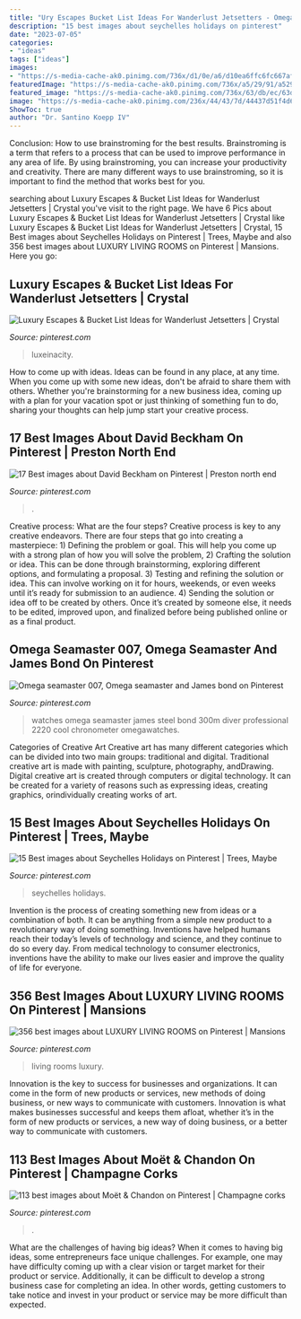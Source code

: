 ```yaml
---
title: "Ury Escapes Bucket List Ideas For Wanderlust Jetsetters - Omega Seamaster 007, Omega Seamaster And James Bond On Pinterest"
description: "15 best images about seychelles holidays on pinterest"
date: "2023-07-05"
categories:
- "ideas"
tags: ["ideas"]
images:
- "https://s-media-cache-ak0.pinimg.com/736x/d1/0e/a6/d10ea6ffc6fc667afd993b1cbba4e060.jpg"
featuredImage: "https://s-media-cache-ak0.pinimg.com/736x/a5/29/91/a52991a3db7efa1ebc8d91153ecfb734.jpg"
featured_image: "https://s-media-cache-ak0.pinimg.com/736x/63/db/ec/63dbec1c004890d3a8f9d95af3051937.jpg"
image: "https://s-media-cache-ak0.pinimg.com/236x/44/43/7d/44437d51f4d6873ebc06bd709a67f2cc.jpg"
ShowToc: true
author: "Dr. Santino Koepp IV"
---
```



Conclusion: How to use brainstroming for the best results.
Brainstroming is a term that refers to a process that can be used to improve performance in any area of life. By using brainstroming, you can increase your productivity and creativity. There are many different ways to use brainstroming, so it is important to find the method that works best for you.

	

		
searching about Luxury Escapes &amp; Bucket List Ideas for Wanderlust Jetsetters | Crystal you've visit to the right page. We have 6 Pics about Luxury Escapes &amp; Bucket List Ideas for Wanderlust Jetsetters | Crystal like Luxury Escapes &amp; Bucket List Ideas for Wanderlust Jetsetters | Crystal, 15 Best images about Seychelles Holidays on Pinterest | Trees, Maybe and also 356 best images about LUXURY LIVING ROOMS on Pinterest | Mansions. Here you go:
		
    
## Luxury Escapes &amp; Bucket List Ideas For Wanderlust Jetsetters | Crystal

<img loading=lazy src="https://i.pinimg.com/originals/de/cf/fc/decffcba18c9677d8178d89c117e15dd.jpg" onerror="this.onerror=null;this.src='https://tse4.mm.bing.net/th?id=OIP.vSEhmSjEPvoGkR86T8AgewHaJE&amp;pid=15.1';" alt="Luxury Escapes &amp; Bucket List Ideas for Wanderlust Jetsetters | Crystal">

_Source: pinterest.com_

>luxeinacity. 

	

How to come up with ideas.
Ideas can be found in any place, at any time. When you come up with some new ideas, don't be afraid to share them with others. Whether you're brainstorming for a new business idea, coming up with a plan for your vacation spot or just thinking of something fun to do, sharing your thoughts can help jump start your creative process.

    
## 17 Best Images About David Beckham On Pinterest | Preston North End

<img loading=lazy src="https://s-media-cache-ak0.pinimg.com/736x/a5/29/91/a52991a3db7efa1ebc8d91153ecfb734.jpg" onerror="this.onerror=null;this.src='https://tse1.mm.bing.net/th?id=OIP.aXf2DhOPhaldFoj4SHDUBgEsDS&amp;pid=15.1';" alt="17 Best images about David Beckham on Pinterest | Preston north end">

_Source: pinterest.com_

>. 

	

Creative process: What are the four steps?
Creative process is key to any creative endeavors. There are four steps that go into creating a masterpiece: 1) Defining the problem or goal. This will help you come up with a strong plan of how you will solve the problem, 2) Crafting the solution or idea. This can be done through brainstorming, exploring different options, and formulating a proposal. 3) Testing and refining the solution or idea. This can involve working on it for hours, weekends, or even weeks until it’s ready for submission to an audience. 4) Sending the solution or idea off to be created by others. Once it’s created by someone else, it needs to be edited, improved upon, and finalized before being published online or as a final product.

    
## Omega Seamaster 007, Omega Seamaster And James Bond On Pinterest

<img loading=lazy src="https://s-media-cache-ak0.pinimg.com/236x/44/43/7d/44437d51f4d6873ebc06bd709a67f2cc.jpg" onerror="this.onerror=null;this.src='https://tse3.mm.bing.net/th?id=OIP.AtifM5G6C5oylAWbNJjfXgAAAA&amp;pid=15.1';" alt="Omega seamaster 007, Omega seamaster and James bond on Pinterest">

_Source: pinterest.com_

>watches omega seamaster james steel bond 300m diver professional 2220 cool chronometer omegawatches. 

	

Categories of Creative Art
Creative art has many different categories which can be divided into two main groups: traditional and digital. Traditional creative art is made with painting, sculpture, photography, andDrawing. Digital creative art is created through computers or digital technology. It can be created for a variety of reasons such as expressing ideas, creating graphics, orindividually creating works of art.

    
## 15 Best Images About Seychelles Holidays On Pinterest | Trees, Maybe

<img loading=lazy src="https://s-media-cache-ak0.pinimg.com/736x/d1/0e/a6/d10ea6ffc6fc667afd993b1cbba4e060.jpg" onerror="this.onerror=null;this.src='https://tse3.mm.bing.net/th?id=OIP.hS-B0X91hVl_k-UYov8TiwAAAA&amp;pid=15.1';" alt="15 Best images about Seychelles Holidays on Pinterest | Trees, Maybe">

_Source: pinterest.com_

>seychelles holidays. 

	

Invention is the process of creating something new from ideas or a combination of both. It can be anything from a simple new product to a revolutionary way of doing something. Inventions have helped humans reach their today’s levels of technology and science, and they continue to do so every day. From medical technology to consumer electronics, inventions have the ability to make our lives easier and improve the quality of life for everyone.

    
## 356 Best Images About LUXURY LIVING ROOMS On Pinterest | Mansions

<img loading=lazy src="https://s-media-cache-ak0.pinimg.com/736x/63/db/ec/63dbec1c004890d3a8f9d95af3051937.jpg" onerror="this.onerror=null;this.src='https://tse1.mm.bing.net/th?id=OIP.wlUPOVT40ZtPcLtwBiPiqgHaE8&amp;pid=15.1';" alt="356 best images about LUXURY LIVING ROOMS on Pinterest | Mansions">

_Source: pinterest.com_

>living rooms luxury. 

	

Innovation is the key to success for businesses and organizations. It can come in the form of new products or services, new methods of doing business, or new ways to communicate with customers. Innovation is what makes businesses successful and keeps them afloat, whether it’s in the form of new products or services, a new way of doing business, or a better way to communicate with customers.

    
## 113 Best Images About Moët &amp; Chandon On Pinterest | Champagne Corks

<img loading=lazy src="https://s-media-cache-ak0.pinimg.com/736x/88/0c/3a/880c3a085d6e25750f7ca28ca079be47--champagne-champagne-moët-chandon.jpg" onerror="this.onerror=null;this.src='https://tse3.mm.bing.net/th?id=OIP.Em9z7lBx8zaqfXCQiD4oHgHaKy&amp;pid=15.1';" alt="113 best images about Moët &amp; Chandon on Pinterest | Champagne corks">

_Source: pinterest.com_

>. 

	

What are the challenges of having big ideas?
When it comes to having big ideas, some entrepreneurs face unique challenges. For example, one may have difficulty coming up with a clear vision or target market for their product or service. Additionally, it can be difficult to develop a strong business case for completing an idea. In other words, getting customers to take notice and invest in your product or service may be more difficult than expected.

